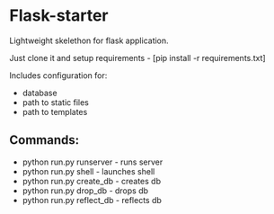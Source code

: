 Flask-starter
=============

Lightweight skelethon for flask application.

Just clone it and setup requirements - [pip install -r requirements.txt]

Includes configuration for:
* database
* path to static files
* path to templates


Commands:
-------------

* python run.py runserver  - runs server
* python run.py shell      - launches shell
* python run.py create_db  - creates db
* python run.py drop_db    - drops db
* python run.py reflect_db - reflects db
